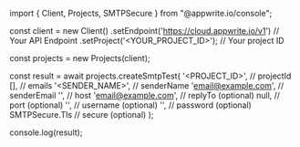 import { Client, Projects, SMTPSecure } from "@appwrite.io/console";

const client = new Client()
    .setEndpoint('https://cloud.appwrite.io/v1') // Your API Endpoint
    .setProject('&lt;YOUR_PROJECT_ID&gt;'); // Your project ID

const projects = new Projects(client);

const result = await projects.createSmtpTest(
    '<PROJECT_ID>', // projectId
    [], // emails
    '<SENDER_NAME>', // senderName
    'email@example.com', // senderEmail
    '', // host
    'email@example.com', // replyTo (optional)
    null, // port (optional)
    '<USERNAME>', // username (optional)
    '<PASSWORD>', // password (optional)
    SMTPSecure.Tls // secure (optional)
);

console.log(result);
